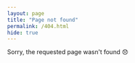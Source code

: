 ```yaml
---
layout: page
title: "Page not found"
permalink: /404.html
hide: true
---
```

Sorry, the requested page wasn't found 😞